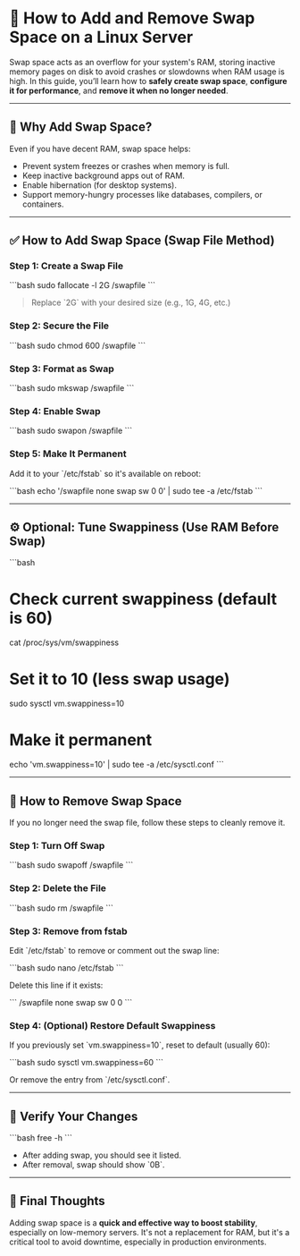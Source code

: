 # 🧠 How to Add and Remove Swap Space on a Linux Server

Swap space acts as an overflow for your system's RAM, storing inactive memory pages on disk to avoid crashes or slowdowns when RAM usage is high. In this guide, you’ll learn how to **safely create swap space**, **configure it for performance**, and **remove it when no longer needed**.

---

## 📌 Why Add Swap Space?

Even if you have decent RAM, swap space helps:
- Prevent system freezes or crashes when memory is full.
- Keep inactive background apps out of RAM.
- Enable hibernation (for desktop systems).
- Support memory-hungry processes like databases, compilers, or containers.

---

## ✅ How to Add Swap Space (Swap File Method)

### Step 1: Create a Swap File

\`\`\`bash
sudo fallocate -l 2G /swapfile
\`\`\`

> Replace \`2G\` with your desired size (e.g., 1G, 4G, etc.)

### Step 2: Secure the File

\`\`\`bash
sudo chmod 600 /swapfile
\`\`\`

### Step 3: Format as Swap

\`\`\`bash
sudo mkswap /swapfile
\`\`\`

### Step 4: Enable Swap

\`\`\`bash
sudo swapon /swapfile
\`\`\`

### Step 5: Make It Permanent

Add it to your \`/etc/fstab\` so it's available on reboot:

\`\`\`bash
echo '/swapfile none swap sw 0 0' | sudo tee -a /etc/fstab
\`\`\`

---

## ⚙️ Optional: Tune Swappiness (Use RAM Before Swap)

\`\`\`bash
# Check current swappiness (default is 60)
cat /proc/sys/vm/swappiness

# Set it to 10 (less swap usage)
sudo sysctl vm.swappiness=10

# Make it permanent
echo 'vm.swappiness=10' | sudo tee -a /etc/sysctl.conf
\`\`\`

---

## 🔄 How to Remove Swap Space

If you no longer need the swap file, follow these steps to cleanly remove it.

### Step 1: Turn Off Swap

\`\`\`bash
sudo swapoff /swapfile
\`\`\`

### Step 2: Delete the File

\`\`\`bash
sudo rm /swapfile
\`\`\`

### Step 3: Remove from fstab

Edit \`/etc/fstab\` to remove or comment out the swap line:

\`\`\`bash
sudo nano /etc/fstab
\`\`\`

Delete this line if it exists:

\`\`\`
/swapfile none swap sw 0 0
\`\`\`

### Step 4: (Optional) Restore Default Swappiness

If you previously set \`vm.swappiness=10\`, reset to default (usually 60):

\`\`\`bash
sudo sysctl vm.swappiness=60
\`\`\`

Or remove the entry from \`/etc/sysctl.conf\`.

---

## 🧪 Verify Your Changes

\`\`\`bash
free -h
\`\`\`

- After adding swap, you should see it listed.
- After removal, swap should show \`0B\`.

---

## 🚀 Final Thoughts

Adding swap space is a **quick and effective way to boost stability**, especially on low-memory servers. It's not a replacement for RAM, but it's a critical tool to avoid downtime, especially in production environments.

